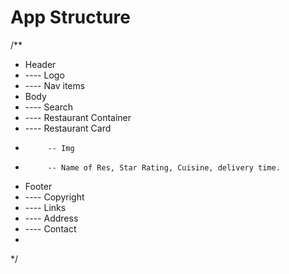 # App Structure
/**
 * Header
 * ---- Logo
 * ---- Nav items
 * Body
 * ---- Search
 * ---- Restaurant Container
 * ---- Restaurant Card
 *          -- Img
 *          -- Name of Res, Star Rating, Cuisine, delivery time.
 * Footer
 * ---- Copyright
 * ---- Links
 * ---- Address
 * ---- Contact
 * 
 */